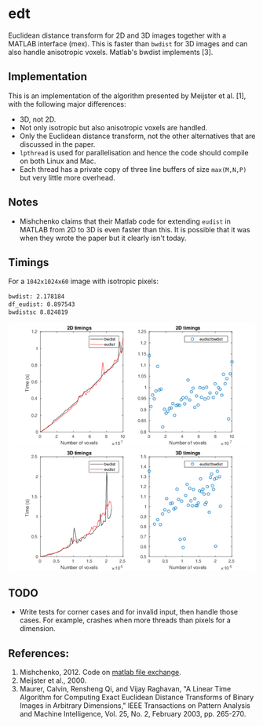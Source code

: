 # edt

Euclidean distance transform for 2D and 3D images together with a
MATLAB interface (mex). This is faster than `bwdist` for 3D images and
can also handle anisotropic voxels. Matlab's bwdist implements [3].

## Implementation
This is an implementation of the algorithm presented by Meijster et al. [1], with the following major differences:
 * 3D, not 2D.
 * Not only isotropic but also anisotropic voxels are handled.
 * Only the Euclidean distance transform, not the other alternatives
   that are discussed in the paper.
 * `lpthread` is used for parallelisation and hence the code should
   compile on both Linux and Mac.
 * Each thread has a private copy of three line buffers of size
   `max(M,N,P)` but very little more overhead.

## Notes
 * Mishchenko claims that their Matlab code for extending `eudist` in MATLAB from 2D to 3D is even faster than this. It is possible that it was when they wrote the paper but it clearly isn't today.

## Timings

For a `1042x1024x60` image with isotropic pixels:
```
bwdist: 2.178184
df_eudist: 0.897543
bwdistsc 8.824819
```

![2D timings](timings_2D.png)
![3D timings](timings_3D.png)

## TODO
 * Write tests for corner cases and for invalid input, then handle
   those cases. For example, crashes when more threads than pixels for a dimension.

## References:
 1. Mishchenko, 2012. Code on [matlab file exchange](https://se.mathworks.com/matlabcentral/fileexchange/15455-3d-euclidean-distance-transform-for-variable-data-aspect-ratio).
 2. Meijster et al., 2000.
 3. Maurer, Calvin, Rensheng Qi, and Vijay Raghavan, "A Linear Time Algorithm for Computing Exact Euclidean Distance Transforms of Binary Images in Arbitrary Dimensions," IEEE Transactions on Pattern Analysis and Machine Intelligence, Vol. 25, No. 2, February 2003, pp. 265-270.
